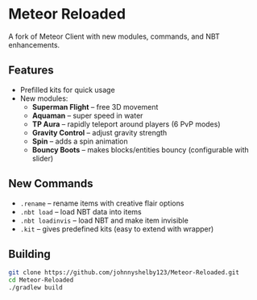 # Meteor Reloaded

A fork of Meteor Client with new modules, commands, and NBT enhancements.

## Features

- Prefilled kits for quick usage
- New modules:
  - **Superman Flight** – free 3D movement
  - **Aquaman** – super speed in water
  - **TP Aura** – rapidly teleport around players (6 PvP modes)
  - **Gravity Control** – adjust gravity strength
  - **Spin** – adds a spin animation
  - **Bouncy Boots** – makes blocks/entities bouncy (configurable with slider)

## New Commands

- `.rename` – rename items with creative flair options
- `.nbt load` – load NBT data into items
- `.nbt loadinvis` – load NBT and make item invisible
- `.kit` – gives predefined kits (easy to extend with wrapper)

## Building

```bash
git clone https://github.com/johnnyshelby123/Meteor-Reloaded.git
cd Meteor-Reloaded
./gradlew build